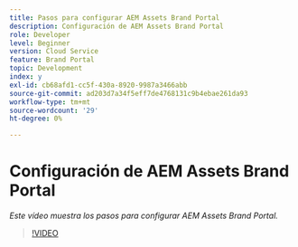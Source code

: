 ```yaml
---
title: Pasos para configurar AEM Assets Brand Portal
description: Configuración de AEM Assets Brand Portal
role: Developer
level: Beginner
version: Cloud Service
feature: Brand Portal
topic: Development
index: y
exl-id: cb68afd1-cc5f-430a-8920-9987a3466abb
source-git-commit: ad203d7a34f5eff7de4768131c9b4ebae261da93
workflow-type: tm+mt
source-wordcount: '29'
ht-degree: 0%

---
```


# Configuración de AEM Assets Brand Portal

*Este vídeo muestra los pasos para configurar AEM Assets Brand Portal.*

>[!VIDEO](https://video.tv.adobe.com/v/335448?quality=9&learn=on)

